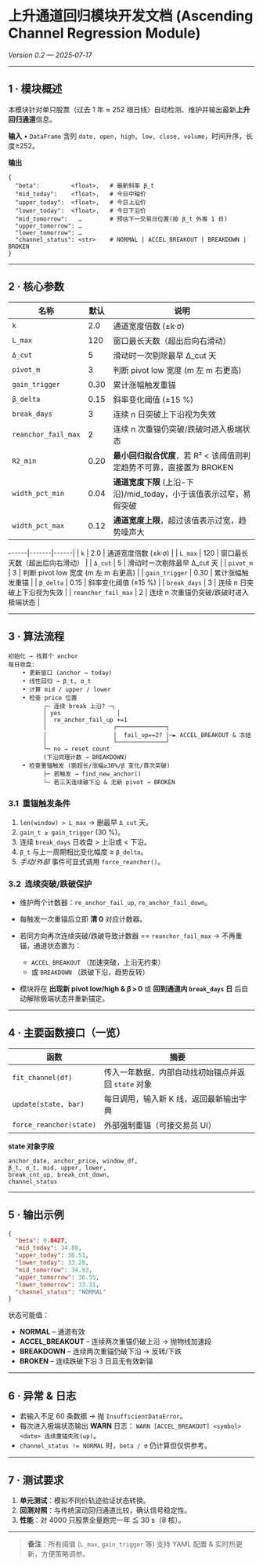 # 上升通道回归模块开发文档 (Ascending Channel Regression Module)

*Version 0.2 — 2025‑07‑17*

---

## 1 · 模块概述

本模块针对单只股票（过去 1 年 ≈ 252 根日线）自动检测、维护并输出最新**上升回归通道**信息。

**输入**
• `DataFrame` 含列 `date, open, high, low, close, volume`，时间升序，长度≥252。

**输出**

```
{
  "beta":         <float>,   # 最新斜率 β_t
  "mid_today":    <float>,   # 今日中轴价
  "upper_today":  <float>,   # 今日上沿价
  "lower_today":  <float>,   # 今日下沿价
  "mid_tomorrow":   …        # 预估下一交易日位置(按 β_t 外推 1 日)
  "upper_tomorrow": …
  "lower_tomorrow": …
  "channel_status": <str>    # NORMAL | ACCEL_BREAKOUT | BREAKDOWN | BROKEN
}
```

---

## 2 · 核心参数

| 名称                  | 默认   | 说明                                          |
| ------------------- | ---- | ------------------------------------------- |
| `k`                 | 2.0  | 通道宽度倍数 (±k·σ)                               |
| `L_max`             | 120  | 窗口最长天数（超出后向右滑动）                             |
| `Δ_cut`             | 5    | 滑动时一次剔除最早 Δ\_cut 天                          |
| `pivot_m`           | 3    | 判断 pivot low 宽度 (m 左 m 右更高)                 |
| `gain_trigger`      | 0.30 | 累计涨幅触发重锚                                    |
| `β_delta`           | 0.15 | 斜率变化阈值 (±15 %)                              |
| `break_days`        | 3    | 连续 n 日突破上下沿视为失效                             |
| `reanchor_fail_max` | 2    | 连续 n 次重锚仍突破/跌破时进入极端状态                       |
| `R2_min`            | 0.20 | **最小回归拟合优度**，若 R² < 该阈值则判定趋势不可靠，直接置为 BROKEN |
| `width_pct_min`     | 0.04 | **通道宽度下限** (上沿-下沿)/mid\_today，小于该值表示过窄，易假突破 |
| `width_pct_max`     | 0.12 | **通道宽度上限**，超过该值表示过宽，趋势噪声大                   |

\------|-------|------|
\| `k` | 2.0 | 通道宽度倍数 (±k·σ) |
\| `L_max` | 120 | 窗口最长天数（超出后向右滑动） |
\| `Δ_cut` | 5 | 滑动时一次剔除最早 Δ\_cut 天 |
\| `pivot_m` | 3 | 判断 pivot low 宽度 (m 左 m 右更高) |
\| `gain_trigger` | 0.30 | 累计涨幅触发重锚 |
\| `β_delta` | 0.15 | 斜率变化阈值 (±15 %) |
\| `break_days` | 3 | 连续 n 日突破上下沿视为失效 |
\| `reanchor_fail_max` | 2 | 连续 n 次重锚仍突破/跌破时进入极端状态 |

---

## 3 · 算法流程

```
初始化 → 找首个 anchor
每日收盘:
    • 更新窗口 (anchor → today)
    • 线性回归 → β_t, σ_t
    • 计算 mid / upper / lower
    • 检查 price 位置
          ╭─ 连续 break 上沿? ─╮
          │ yes                │
          │  re_anchor_fail_up +=1
          │                   ┌──────────────┐
          │                   │  fail_up==2? │─► ACCEL_BREAKOUT & 冻结
          │                   └──────────────┘
          └─ no → reset count
          (下沿同理计数 → BREAKDOWN)
    • 检查重锚触发 (窗超长/涨幅≥30%/β 变化/首次突破)
          ├─ 若触发 → find_new_anchor()
          └─ 若三天连续破下沿 & 无新 pivot → BROKEN
```

### 3.1  重锚触发条件

1. `len(window) > L_max`  →  删最早 `Δ_cut` 天。
2. `gain_t ≥ gain_trigger` (30 %)。
3. 连续 `break_days` 日收盘 > 上沿或 < 下沿。
4. `β_t` 与上一周期相比变化幅度 ≥ `β_delta`。
5. *手动/外部* 事件可显式调用 `force_reanchor()`。

### 3.2  连续突破/跌破保护

* 维护两个计数器：`re_anchor_fail_up`, `re_anchor_fail_down`。
* 每触发一次重锚后立即 **清 0** 对应计数器。
* 若同方向再次连续突破/跌破导致计数器 == `reanchor_fail_max` → 不再重锚，通道状态置为：

  * `ACCEL_BREAKOUT` （加速突破，上沿无约束）
  * 或 `BREAKDOWN` （跌破下沿，趋势反转）
* 模块将在 **出现新 pivot low/high & β > 0** 或 **回到通道内 `break_days` 日** 后自动解除极端状态并重新锚定。

---

## 4 · 主要函数接口（一览）

| 函数                      | 摘要                             |
| ----------------------- | ------------------------------ |
| `fit_channel(df)`       | 传入一年数据，内部自动找初始锚点并返回 `state` 对象 |
| `update(state, bar)`    | 每日调用，输入新 K 线，返回最新输出字典          |
| `force_reanchor(state)` | 外部强制重锚（可接交易员 UI）               |

**state 对象字段**

```
anchor_date, anchor_price, window_df,
β_t, σ_t, mid, upper, lower,
break_cnt_up, break_cnt_down,
channel_status
```

---

## 5 · 输出示例

```json
{
  "beta": 0.0427,
  "mid_today": 34.89,
  "upper_today": 36.51,
  "lower_today": 33.28,
  "mid_tomorrow": 34.93,
  "upper_tomorrow": 36.55,
  "lower_tomorrow": 33.31,
  "channel_status": "NORMAL"
}
```

状态可能值：

* **NORMAL** – 通道有效
* **ACCEL\_BREAKOUT** – 连续两次重锚仍破上沿 → 抛物线加速段
* **BREAKDOWN** – 连续两次重锚仍破下沿 → 反转/下跌
* **BROKEN** – 连续跌破下沿 3 日且无有效新锚

---

## 6 · 异常 & 日志

* 若输入不足 60 条数据 → 抛 `InsufficientDataError`。
* 每次进入极端状态输出 **WARN** 日志：
  `WARN [ACCEL_BREAKOUT] <symbol> <date> 连续重锚失败(up)`。
* `channel_status != NORMAL` 时，`beta / σ` 仍计算但仅供参考。

---

## 7 · 测试要求

1. **单元测试**：模拟不同价轨迹验证状态转换。
2. **回测对照**：与传统滚动回归通道比较，确认信号稳定性。
3. **性能**：对 4000 只股票全量跑完一年 ≦ 30 s（8 核）。

---

> **备注**：所有阈值 (`L_max`, `gain_trigger` 等) 支持 YAML 配置 & 实时热更新，方便策略调参。
